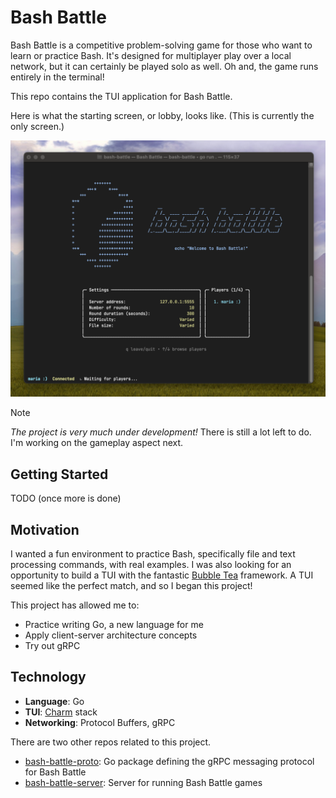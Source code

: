 # Bash Battle

Bash Battle is a competitive problem-solving game for those who want to learn or practice Bash. It's designed for multiplayer play over a local network, but it can certainly be played solo as well. Oh and, the game runs entirely in the terminal!

This repo contains the TUI application for Bash Battle.

Here is what the starting screen, or lobby, looks like. (This is currently the only screen.)

<img width="902" alt="lobby img" src="docs/lobby-img.png">

> [!NOTE]
> _The project is very much under development!_ There is still a lot left to do. I'm working on the gameplay aspect next.

## Getting Started

TODO (once more is done)

## Motivation

I wanted a fun environment to practice Bash, specifically file and text processing commands, with real examples. I was also looking for an opportunity to build a TUI with the fantastic [Bubble Tea](https://github.com/charmbracelet/bubbletea) framework. A TUI seemed like the perfect match, and so I began this project!

This project has allowed me to:
- Practice writing Go, a new language for me
- Apply client-server architecture concepts
- Try out gRPC

## Technology

- **Language**: Go
- **TUI**: [Charm](https://github.com/charmbracelet) stack
- **Networking**: Protocol Buffers, gRPC

There are two other repos related to this project.

- [bash-battle-proto](https://github.com/maria-mz/bash-battle-proto/tree/main): Go package defining the gRPC messaging protocol for Bash Battle
- [bash-battle-server](https://github.com/maria-mz/bash-battle-server/tree/main): Server for running Bash Battle games

